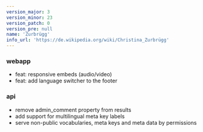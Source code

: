 ```yaml
---
version_major: 3
version_minor: 23
version_patch: 0
version_pre: null
name: 'Zurbrügg'
info_url: 'https://de.wikipedia.org/wiki/Christina_Zurbrügg'
---
```


### webapp
- feat: responsive embeds (audio/video)
- feat: add language switcher to the footer

### api
-  remove admin_comment property from results
-  add support for multilingual meta key labels
-  serve non-public vocabularies, meta keys and meta data by permissions
